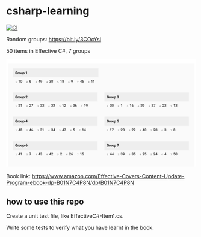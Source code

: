 # csharp-learning

[![CI](https://github.com/cuipengfei/csharp-learning/actions/workflows/run-tests.yml/badge.svg)](https://github.com/cuipengfei/csharp-learning/actions/workflows/run-tests.yml)

Random groups:
https://bit.ly/3COcYsi

50 items in Effective C#, 7 groups

![Image of Yaktocat](https://raw.githubusercontent.com/cuipengfei/csharp-learning/main/groups.png)

Book link: https://www.amazon.com/Effective-Covers-Content-Update-Program-ebook-dp-B01N7C4P8N/dp/B01N7C4P8N

## how to use this repo

Create a unit test file, like EffectiveC#-Item1.cs.

Write some tests to verify what you have learnt in the book.

